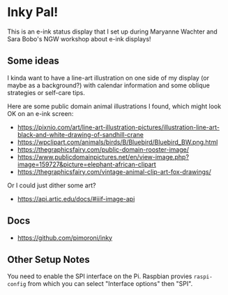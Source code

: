 # Inky Pal!

This is an e-ink status display that I set up during Maryanne Wachter and Sara Bobo's NGW workshop about e-ink displays!

## Some ideas

I kinda want to have a line-art illustration on one side of my display (or maybe as a background?) with calendar information and some oblique strategies or self-care tips.

Here are some public domain animal illustrations I found, which might look OK on an e-ink screen:

- https://pixnio.com/art/line-art-illustration-pictures/illustration-line-art-black-and-white-drawing-of-sandhill-crane
- https://wpclipart.com/animals/birds/B/Bluebird/Bluebird_BW.png.html
- https://thegraphicsfairy.com/public-domain-rooster-image/
- https://www.publicdomainpictures.net/en/view-image.php?image=159727&picture=elephant-african-clipart
- https://thegraphicsfairy.com/vintage-animal-clip-art-fox-drawings/

Or I could just dither some art?

- https://api.artic.edu/docs/#iiif-image-api

## Docs

- https://github.com/pimoroni/inky

## Other Setup Notes

You need to enable the SPI interface on the Pi.
Raspbian provies `raspi-config` from which you can select "Interface options" then "SPI".
